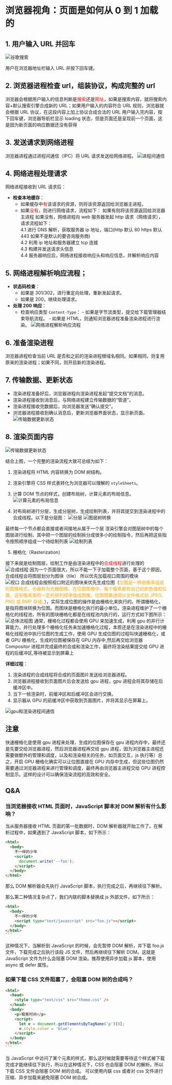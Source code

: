 # 浏览器视角：页面是如何从 0 到 1 加载的

## 1. 用户输入 URL 并回车

<img src="/img/HowBrowsersWork/谷歌搜索.png" alt="谷歌搜索"  />

用户在浏览器地址栏输入 URL 并按下回车键。

## 2. 浏览器进程检查 url，组装协议，构成完整的 url

浏览器会根据用户输入的信息判断是<span style='color:red'>搜索</span>还是<span style='color:red'>网址</span>，如果是搜索内容，就将搜索内容+默认搜索引擎合成新的 URL；如果用户输入的内容符合 URL 规则，浏览器就会根据 URL 协议，在这段内容上加上协议合成合法的 URL
用户输入完内容，按下回车键，浏览器导航栏显示 loading 状态，但是页面还是呈现前一个页面，这是因为新页面的响应数据还没有获得

## 3. 发送请求到网络进程

浏览器进程通过进程间通信（IPC）将 URL 请求发送给网络进程。
<img src="/img/HowBrowsersWork/进程间通信.png" alt="进程间通信"  />

## 4. 网络进程处理请求

网络进程接收到 URL 请求后：

- **检查本地缓存**：
  - 如果缓存中<span style="color:red">有</span>该请求的资源，则将该资源返回给浏览器主进程。
  - 如果<span style="color:red">没有</span>，则进行网络请求，流程如下：
    如果有则将该资源返回给浏览器主进程
    如果没有，网络进程向 web 服务器发起 http 请求（网络请求），请求流程如下：<br>
    4.1 进行 DNS 解析，获取服务器 ip 地址，端口(http 默认 80 https 默认 443 如果不是默认的要咨询服务商)<br>
    4.2 利用 ip 地址和服务器建立 tcp 连接<br>
    4.3 构建并发送请求头信息<br>
    4.4 服务器响应后，网络进程接收响应头和响应信息，并解析响应内容<br>

## 5. 网络进程解析响应流程；

- **状态码检查**：
  - 如果是 301/302，进行重定向处理，重新发起请求。
  - 如果是 200，继续处理请求。
- **处理 200 响应**：
  - 检查响应类型 `Content-Type`： - 如果是字节流类型，提交给下载管理器结束导航流程。 - 如果是 HTML，则通知浏览器进程准备渲染进程进行渲染。
    <img src="/img/HowBrowsersWork/网络进程解析响应流程.png" alt="网络进程解析响应流程"  />

## 6. 准备渲染进程

浏览器进程检查当前 URL 是否和之前的渲染进程根域名相同。如果相同，则复用原来的渲染进程；如果不同，则开启新的渲染进程。

## 7. 传输数据、更新状态

- 渲染进程准备好后，浏览器进程向渲染进程发起“提交文档”的消息。
- 渲染进程接收到消息后，与网络进程建立传输数据的“管道”。
- 渲染进程接收完数据后，向浏览器发送“确认提交”。
- 浏览器进程接收到确认消息后，更新浏览器界面状态，显示新页面。
  <img src="/img/HowBrowsersWork/传输数据更新状态.png" alt="传输数据更新状态"  />

<!-- 渲染页面内容.png -->

## 8. 渲染页面内容

  <img src="/img/HowBrowsersWork/渲染页面内容.png" alt="传输数据更新状态"  />

结合上图，一个完整的渲染流程大致可总结为如下：

1. 渲染进程将 HTML 内容转换为 DOM 树结构。
2. 渲染引擎将 CSS 样式表转化为浏览器可以理解的 `styleSheets`。
3. 计算 DOM 节点的样式，创建布局树，计算元素的布局信息。
   <img src="/img/HowBrowsersWork/计算元素的布局信息.png" alt="计算元素的布局信息"  />

4. 对布局树进行分层，生成分层树，生成绘制列表，并将其提交到渲染进程中的合成线程。以下是分层图：
   <img src="/img/HowBrowsersWork/分层.png" alt="分层"  />
   <img src="/img/HowBrowsersWork/图层树转换.png" alt="图层树转换"  />

最终每一个节点都会直接或者间接地从属于一个层
渲染引擎会对图层树中的每个图层进行绘制，其中把一个图层的绘制拆分成很多小的绘制指令，然后再把这些指令按照顺序组成一个待绘制列表
<img src="/img/HowBrowsersWork/绘制列表.png" alt="绘制列表"  />

5. 栅格化（Rasterization）

接下来就是绘制图层，绘制工作是由渲染进程中的<span style='color:red'>合成线程</span>进行处理的
<img src="/img/HowBrowsersWork/合成线程.png" alt="合成线程"  />
因为一个页面很大，所以不能一下子加载整个页面，基于这个原因，合成线程会将图层划分为图块（tile）
所以优先加载视口周围的模块
<br>
<img src="/img/HowBrowsersWork/视口.png" alt="视口"  />
合成线程会按照视口附近的图块来优先生成位图（<span style='color:orange'>位图是一种由像素组成的图像格式，也被称为光栅图像。在位图图像中，每个像素都有自己的颜色值和位置，这些像素按照一定的排列顺序组成图像。位图图像通常以文件格式如 JPEG、PNG 或 BMP 存储。</span>），实际生成位图的操作是由栅格化来执行的。所谓栅格化，是指将图块转换为位图。而图块是栅格化执行的最小单位。渲染进程维护了一个栅格化的线程池，所有的图块栅格化都是在线程池内执行的，运行方式如下图所示：
<img src="/img/HowBrowsersWork/总体流程图.png" alt="总体流程图"  />
通常，栅格化过程都会使用 GPU 来加速生成，利用 gpu 的并行计算能力，并行处理多个栅格化任务来加速栅格化过程，本质还是在渲染进程中的栅格化线程池中执行位图的生成工作，使用 GPU 生成位图的过程叫快速栅格化，或者 GPU 栅格化，生成的位图被保存在 GPU 内存中,然后再交给浏览器 Compositor 进程并完成最终的合成和渲染工作，最终将渲染结果提交给 GPU 进程的后缓冲区,等待被显示到屏幕上

**详细过程**：

1. 渲染进程的合成线程将合成的页面图片发送给浏览器进程。
2. 浏览器进程接收到页面图片后会发送给 gpu 进程，gpu 进程会将其存储在后缓冲区中。
3. 当下一帧渲染时，前缓冲区和后缓冲区会进行交换。
4. 显示器从 GPU 的前缓冲区中获取到页面图片，并将其显示在屏幕上。

<img src="/img/HowBrowsersWork/gpu和渲染进程间通信.webp" alt="gpu和渲染进程间通信"  />

## 注意

快速栅格化是使用 gpu 进程来处理，生成的位图保存在 gpu 进程内存中，最终还是先要交给浏览器进程，然后浏览器进程再交给 gpu 进程，因为浏览器主进程还需要做额外的管理和调度，以及和渲染相关的任务，如页面交互，js 执行等）总之，开启 GPU 栅格化确实可以让位图直接在 GPU 内存中生成，但这些位图仍然需要通过浏览器进程来进行管理和调度，最终再由浏览器主进程交给 GPU 进程控制显示。这样的设计可以确保渲染流程的高效和安全。

## Q&A

### 当浏览器接收 HTML 页面时，JavaScript 脚本对 DOM 解析有什么影响？

当从服务器接收 HTML 页面的第一批数据时，DOM 解析器就开始工作了。在解析过程中，如果遇到了 JavaScript 脚本，如下所示：

```html
<html>
  <body>
    不一样的少年
    <script>
      document.write('--foo');
    </script>
  </body>
</html>
```

那么 DOM 解析器会先执行 JavaScript 脚本，执行完成之后，再继续往下解析。

那么第二种情况复杂点了，我们内联的脚本替换成 js 外部文件，如下所示：

````html
<html>
  <body>
    不一样的少年
    <script type="text/javascript" src="foo.js"></script>
  </body>
</html>
```
````

这种情况下，当解析到 JavaScript 的时候，会先暂停 DOM 解析，并下载 foo.js 文件，下载完成之后执行该段 JS 文件，然后再继续往下解析 DOM。这就是 JavaScript 文件为什么会阻塞 DOM 渲染。推荐使用异步加载 js 脚本，使用 async 或 defer 属性。

### 如果下载 CSS 文件阻塞了，会阻塞 DOM 树的合成吗？

````html
<html>
  <head>
    <style type="text/css" src="theme.css" />
  </head>
  <body>
    <p>极客时间</p>
    <script>
      let e = document.getElementsByTagName('p')[0];
      e.style.color = 'blue';
    </script>
  </body>
</html>
```
````

当 JavaScript 中访问了某个元素的样式，那么这时候就需要等待这个样式被下载完成才能继续往下执行，所以在这种情况下，CSS 也会阻塞 DOM 的解析。所以下载 CSS 文件会阻塞 DOM 树的合成。
可以使用内联 css 或者对 css 文件进行压缩、异步加载来避免阻塞 DOM 树合成。
